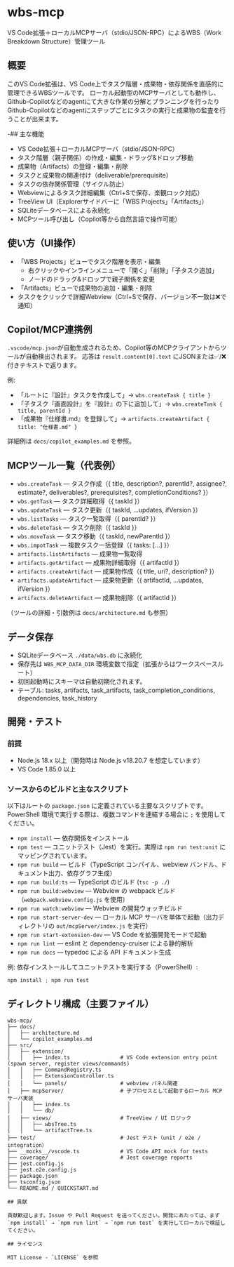 
# wbs-mcp

VS Code拡張＋ローカルMCPサーバ（stdio/JSON-RPC）によるWBS（Work Breakdown Structure）管理ツール

## 概要

このVS Code拡張は、VS Code上でタスク階層・成果物・依存関係を直感的に管理できるWBSツールです。
ローカル起動型のMCPサーバとしても動作し、Github-Copilotなどのagentにて大きな作業の分解とプランニングを行ったり
Github-Copilotなどのagentにステップごとにタスクの実行と成果物の監査を行うことが出来ます。

-## 主な機能

- VS Code拡張＋ローカルMCPサーバ（stdio/JSON-RPC）
- タスク階層（親子関係）の作成・編集・ドラッグ&ドロップ移動
- 成果物（Artifacts）の登録・編集・削除
- タスクと成果物の関連付け（deliverable/prerequisite）
- タスクの依存関係管理（サイクル防止）
- Webviewによるタスク詳細編集（Ctrl+Sで保存、楽観ロック対応）
- TreeView UI（Explorerサイドバーに「WBS Projects」「Artifacts」）
- SQLiteデータベースによる永続化
- MCPツール呼び出し（Copilot等から自然言語で操作可能）


## 使い方（UI操作）

- 「WBS Projects」ビューでタスク階層を表示・編集
  - 右クリックやインラインメニューで「開く」「削除」「子タスク追加」
  - ノードのドラッグ&ドロップで親子関係を変更
- 「Artifacts」ビューで成果物の追加・編集・削除
- タスクをクリックで詳細Webview（Ctrl+Sで保存、バージョン不一致は❌で通知）

## Copilot/MCP連携例

`.vscode/mcp.json`が自動生成されるため、Copilot等のMCPクライアントからツールが自動検出されます。
応答は `result.content[0].text` にJSONまたは✅/❌付きテキストで返ります。

例:
- 「ルートに『設計』タスクを作成して」→ `wbs.createTask { title }`
- 「子タスク『画面設計』を『設計』の下に追加して」→ `wbs.createTask { title, parentId }`
- 「成果物『仕様書.md』を登録して」→ `artifacts.createArtifact { title: "仕様書.md" }`

詳細例は `docs/copilot_examples.md` を参照。

## MCPツール一覧（代表例）

- `wbs.createTask` — タスク作成（{ title, description?, parentId?, assignee?, estimate?, deliverables?, prerequisites?, completionConditions? }）
- `wbs.getTask` — タスク詳細取得（{ taskId }）
- `wbs.updateTask` — タスク更新（{ taskId, ...updates, ifVersion }）
- `wbs.listTasks` — タスク一覧取得（{ parentId? }）
- `wbs.deleteTask` — タスク削除（{ taskId }）
- `wbs.moveTask` — タスク移動（{ taskId, newParentId }）
- `wbs.impotTask` — 複数タスク一括登録（{ tasks: [...] }）
- `artifacts.listArtifacts` — 成果物一覧取得
- `artifacts.getArtifact` — 成果物詳細取得（{ artifactId }）
- `artifacts.createArtifact` — 成果物作成（{ title, uri?, description? }）
- `artifacts.updateArtifact` — 成果物更新（{ artifactId, ...updates, ifVersion }）
- `artifacts.deleteArtifact` — 成果物削除（{ artifactId }）

（ツールの詳細・引数例は `docs/architecture.md` も参照）

## データ保存

- SQLiteデータベース `./data/wbs.db` に永続化
- 保存先は `WBS_MCP_DATA_DIR` 環境変数で指定（拡張からはワークスペースルート）
- 初回起動時にスキーマは自動初期化されます。
- テーブル: tasks, artifacts, task_artifacts, task_completion_conditions, dependencies, task_history

## 開発・テスト
### 前提

- Node.js 18.x 以上（開発時は Node.js v18.20.7 を想定しています）
- VS Code 1.85.0 以上

### ソースからのビルドと主なスクリプト
以下はルートの `package.json` に定義されている主要なスクリプトです。PowerShell 環境で実行する際は、複数コマンドを連結する場合に `;` を使用してください。

- `npm install` — 依存関係をインストール
- `npm test` — ユニットテスト（Jest）を実行。実際は `npm run test:unit` にマッピングされています。
- `npm run build` — ビルド（TypeScript コンパイル、webview バンドル、ドキュメント出力、依存グラフ生成）
- `npm run build:ts` — TypeScript のビルド (`tsc -p ./`)
- `npm run build:webview` — Webview の webpack ビルド（`webpack.webview.config.js` を使用）
- `npm run watch:webview` — Webview の開発ウォッチビルド
- `npm run start-server-dev` — ローカル MCP サーバを単体で起動（出力ディレクトリの `out/mcpServer/index.js` を実行）
- `npm run start-extension-dev` — VS Code を拡張開発モードで起動
- `npm run lint` — eslint と dependency-cruiser による静的解析
- `npm run docs` — typedoc による API ドキュメント生成

例: 依存インストールしてユニットテストを実行する（PowerShell）:

```powershell
npm install ; npm run test
```

## ディレクトリ構成（主要ファイル）
```
wbs-mcp/
├── docs/
│   ├── architecture.md
│   └── copilot_examples.md
├── src/
│   ├── extension/
│   │   ├── index.ts                # VS Code extension entry point (spawn server, register views/commands)
│   │   ├── CommandRegistry.ts
│   │   ├── ExtensionController.ts
│   │   └── panels/                 # webview パネル関連
│   ├── mcpServer/                  # 子プロセスとして起動するローカル MCP サーバ実装
│   │   ├── index.ts
│   │   └── db/
│   ├── views/                      # TreeView / UI ロジック
│   │   ├── wbsTree.ts
│   │   └── artifactTree.ts
├── test/                           # Jest テスト（unit / e2e / integration）
├── __mocks__/vscode.ts             # VS Code API mock for tests
├── coverage/                       # Jest coverage reports
├── jest.config.js
├── jest.e2e.config.js
├── package.json
├── tsconfig.json
└── README.md / QUICKSTART.md

## 貢献

貢献歓迎します。Issue や Pull Request を送ってください。開発にあたっては、まず `npm install` → `npm run lint` → `npm run test` を実行してローカルで検証してください。

## ライセンス

MIT License - `LICENSE` を参照